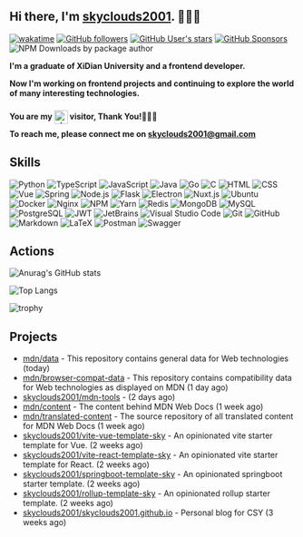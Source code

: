 ## Hi there, I'm [skyclouds2001](https://skyclouds2001.github.io/). 👋👋👋

[![wakatime](https://wakatime.com/badge/user/bfadeccb-56c3-4aa2-abb0-89cf5f9b89be.svg)](https://wakatime.com/@bfadeccb-56c3-4aa2-abb0-89cf5f9b89be)
[![GitHub followers](https://img.shields.io/github/followers/skyclouds2001?style=flat)](https://github.com/skyclouds2001?tab=followers)
[![GitHub User's stars](https://img.shields.io/github/stars/skyclouds2001?style=flat)](https://github.com/skyclouds2001)
[![GitHub Sponsors](https://img.shields.io/github/sponsors/skyclouds2001)](https://github.com/skyclouds2001)
![NPM Downloads by package author](https://img.shields.io/npm-stat/dy/sky-fly)

**I'm a graduate of XiDian University and a frontend developer.**

**Now I'm working on frontend projects and continuing to explore the world of many interesting technologies.**

**You are my <img src="https://profile-counter.glitch.me/skyclouds2001/count.svg" width="auto" height="24px" alt="visit-count" style="position: relative; top: 8px;" /> visitor, Thank You!🎉🎉🎉**

**To reach me, please connect me on [skyclouds2001@gmail.com](mailto:skyclouds2001@gmail.com)**

## Skills

![Python](https://img.shields.io/badge/-Python-05122A?style=flat&logo=python)
![TypeScript](https://img.shields.io/badge/-TypeScript-05122A?style=flat&logo=TypeScript)
![JavaScript](https://img.shields.io/badge/-JavaScript-05122A?style=flat&logo=javascript)
![Java](https://img.shields.io/badge/-Java-05122A?style=flat&logo=Java&logoColor=FFA518)
![Go](https://img.shields.io/badge/-Go-05122A?style=flat&logo=Go&logoColor=FFA518)
![C](https://img.shields.io/badge/-C-05122A?style=flat&logo=C&logoColor=A8B9CC)
![HTML](https://img.shields.io/badge/-HTML-05122A?style=flat&logo=HTML5)
![CSS](https://img.shields.io/badge/-CSS-05122A?style=flat&logo=CSS3&logoColor=1572B6)
![Vue](https://img.shields.io/badge/-Vue-05122A?style=flat&logo=vuedotjs)
![Spring](https://img.shields.io/badge/-Spring-05122A?style=flat&logo=spring&logoColor=FFA518)
![Node.js](https://img.shields.io/badge/-Node.js-05122A?style=flat&logo=node.js)
![Flask](https://img.shields.io/badge/-Flask-05122A?style=flat&logo=flask)
![Electron](https://img.shields.io/badge/-Electron-05122A?style=flat&logo=Electron)
![Nuxt.js](https://img.shields.io/badge/-Nuxt.js-05122A?style=flat&logo=nuxtdotjs)
![Ubuntu](https://img.shields.io/badge/-Ubuntu-05122A?style=flat&logo=Ubuntu)
![Docker](https://img.shields.io/badge/-Docker-05122A?style=flat&logo=Docker)
![Nginx](https://img.shields.io/badge/-Nginx-05122A?style=flat&logo=Nginx)
![NPM](https://img.shields.io/badge/-NPM-05122A?style=flat&logo=NPM)
![Yarn](https://img.shields.io/badge/-Yarn-05122A?style=flat&logo=Yarn)
![Redis](https://img.shields.io/badge/-Redis-05122A?style=flat&logo=Redis)
![MongoDB](https://img.shields.io/badge/-MongoDB-05122A?style=flat&logo=MongoDB)
![MySQL](https://img.shields.io/badge/-MySQL-05122A?style=flat&logo=MySQL)
![PostgreSQL](https://img.shields.io/badge/-PostgreSQL-05122A?style=flat&logo=postgresql)
![JWT](https://img.shields.io/badge/-JWT-05122A?style=flat&logo=JSON%20web%20tokens)
![JetBrains](https://img.shields.io/badge/-JetBrains-05122A?style=flat&logo=JetBrains)
![Visual Studio Code](https://img.shields.io/badge/-Visual%20Studio%20Code-05122A?style=flat&logo=visual-studio-code&logoColor=007ACC)
![Git](https://img.shields.io/badge/-Git-05122A?style=flat&logo=git)
![GitHub](https://img.shields.io/badge/-GitHub-05122A?style=flat&logo=github)
![Markdown](https://img.shields.io/badge/-Markdown-05122A?style=flat&logo=markdown)
![LaTeX](https://img.shields.io/badge/-LaTeX-05122A?style=flat&logo=LaTeX)
![Postman](https://img.shields.io/badge/-Postman-05122A?style=flat&logo=Postman)
![Swagger](https://img.shields.io/badge/-Swagger-05122A?style=flat&logo=swagger)

## Actions

![Anurag's GitHub stats](https://github-readme-stats-skyclouds.vercel.app/api?username=skyclouds2001&count_private=true&theme=onedark&show_icons=true&cache_seconds=3600&exclude_repo=skyclouds2001,skyclouds2001.github.io,skyclouds2001-blog,uApply,experiment-helper-core,experiment-helper-mobile,hexo-theme-fantastic)

![Top Langs](https://github-readme-stats-skyclouds.vercel.app/api/top-langs?username=skyclouds2001&count_private=true&theme=onedark&show_icons=true&cache_seconds=3600&exclude_repo=skyclouds2001,skyclouds2001.github.io,skyclouds2001-blog,uApply,experiment-helper-core,experiment-helper-mobile,hexo-theme-fantastic&langs_count=10&layout=compact)

![trophy](https://github-profile-trophy.vercel.app/?username=skyclouds2001&theme=onedark&row=3&column=3)

## Projects


- [mdn/data](https://github.com/mdn/data) - This repository contains general data for Web technologies (today)
- [mdn/browser-compat-data](https://github.com/mdn/browser-compat-data) - This repository contains compatibility data for Web technologies as displayed on MDN (1 day ago)
- [skyclouds2001/mdn-tools](https://github.com/skyclouds2001/mdn-tools) -  (2 days ago)
- [mdn/content](https://github.com/mdn/content) - The content behind MDN Web Docs (1 week ago)
- [mdn/translated-content](https://github.com/mdn/translated-content) - The source repository of all translated content for MDN Web Docs (1 week ago)
- [skyclouds2001/vite-vue-template-sky](https://github.com/skyclouds2001/vite-vue-template-sky) - An opinionated vite starter template for Vue. (2 weeks ago)
- [skyclouds2001/vite-react-template-sky](https://github.com/skyclouds2001/vite-react-template-sky) - An opinionated vite starter template for React. (2 weeks ago)
- [skyclouds2001/springboot-template-sky](https://github.com/skyclouds2001/springboot-template-sky) - An opinionated springboot starter template. (2 weeks ago)
- [skyclouds2001/rollup-template-sky](https://github.com/skyclouds2001/rollup-template-sky) - An opinionated rollup starter template. (2 weeks ago)
- [skyclouds2001/skyclouds2001.github.io](https://github.com/skyclouds2001/skyclouds2001.github.io) - Personal blog for CSY (3 weeks ago)
